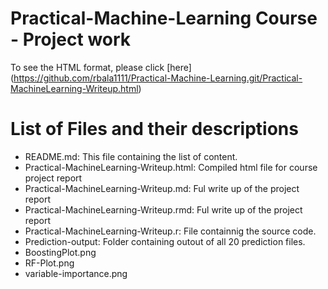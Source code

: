 Practical-Machine-Learning Course - Project work
================================================

To see the HTML format, please click [here] (https://github.com/rbala1111/Practical-Machine-Learning.git/Practical-MachineLearning-Writeup.html)

# List of Files and their descriptions

* README.md:  This file containing the list of content. 
* Practical-MachineLearning-Writeup.html: Compiled html file for course project report
* Practical-MachineLearning-Writeup.md:   Ful write up of the project report
* Practical-MachineLearning-Writeup.rmd:  Ful write up of the project report
* Practical-MachineLearning-Writeup.r:    File containnig the source code. 
* Prediction-output:                      Folder containing outout of all 20 prediction files. 
* BoostingPlot.png
* RF-Plot.png
* variable-importance.png 
